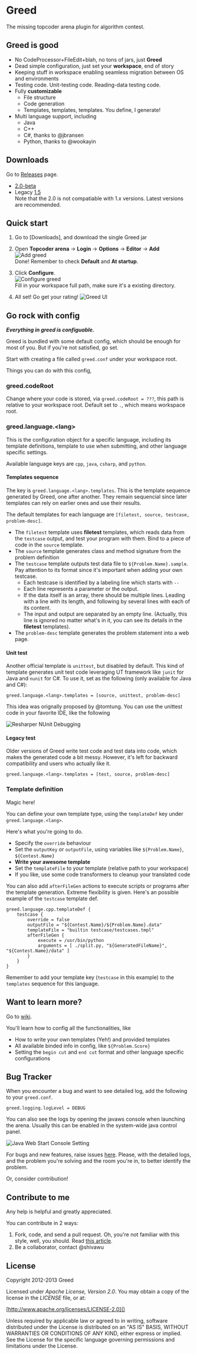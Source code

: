 Greed
=====

The missing topcoder arena plugin for algorithm contest.

Greed is good
-------------

* No CodeProcessor+FileEdit+blah, no tons of jars, just **Greed**
* Dead simple configuration, just set your **workspace**, end of story
* Keeping stuff in workspace enabling seamless migration between OS and environments
* Testing code. Unit-testing code. Reading-data testing code.
* Fully **customizable**
  - File structure
  - Code generation
  - Templates, templates, templates. You define, I generate!
* Multi language support, including
  - Java
  - C++
  - C#, thanks to @jbransen
  - Python, thanks to @wookayin

Downloads
---------

Go to [Releases](https://github.com/shivawu/topcoder-greed/releases) page.

* [2.0-beta](https://github.com/shivawu/topcoder-greed/releases/download/2.0-beta/Greed-2.0-beta.jar)
* Legacy [1.5](https://github.com/shivawu/topcoder-greed/releases/download/1.5/Greed-1.5.jar)  
  Note that the 2.0 is not compatiable with 1.x versions. Latest versions are recommended.

Quick start
-----------
1. Go to [Downloads], and download the single Greed jar

2. Open __Topcoder arena__ -> __Login__ -> __Options__ -> __Editor__ -> __Add__  
![Add greed](https://github.com/shivawu/topcoder-greed/wiki/images/Add-Plugin.png)<br/>
Done! Remember to check __Default__ and __At startup__.

3. Click __Configure__.  
![Configure greed](https://github.com/shivawu/topcoder-greed/wiki/images/Set-Workspace.png)  
Fill in your workspace full path, make sure it's a existing directory.

4. All set! Go get your rating!
![Greed UI](https://github.com/shivawu/topcoder-greed/wiki/images/UI-Look.png)  


Go rock with config
-------------------

_**Everything in greed is configuable.**_

Greed is bundled with some default config, which should be enough for most of you. But if you're not satisfied, go set.

Start with creating a file called `greed.conf` under your workspace root.

Things you can do with this config, 

### greed.codeRoot

Change where your code is stored, via `greed.codeRoot = ???`, this path is relative to your workspace root.
Default set to `.`, which means workspace root.

### greed.language.\<lang\>

This is the configuration object for a specific language, including its
template definitions, template to use when submitting, and other language specific
settings.

Available language keys are `cpp`, `java`, `csharp`, and `python`.

#### Templates sequence

The key is `greed.language.<lang>.templates`.
This is the template sequence generated by Greed, one after another. 
They remain sequencial since later templates can rely on earlier ones and use their results.

The default templates for each language are `[filetest, source, testcase, problem-desc]`.

* The `filetest` template uses **filetest** templates, which reads data from the `testcase` output, and test your program with them. Bind to a piece of code in the `source` template.
* The `source` template generates class and method signature from the problem definition
* The `testcase` template outputs test data file to `${Problem.Name}.sample`.  
  Pay attention to its format since it's important when adding your own testcase.
  - Each testcase is identified by a labeling line which starts with `--`
  - Each line represents a parameter or the output.
  - If the data itself is an array, there should be multiple lines.
    Leading with a line with its length, and following by several lines with each of its content.
  - The input and output are separated by an empty line. (Actually, this line is ignored no matter what's in it, you can see its details in the **filetest** templates).
* The `problem-desc` template generates the problem statement into a web page.

#### Unit test

Another official template is `unittest`, but disabled by default.
This kind of template generates unit test code leveraging UT framework like `junit` for Java and `nunit` for C#.
To use it, set as the following (only available for Java and C#):

```
greed.language.<lang>.templates = [source, unittest, problem-desc]
```

This idea was orignally proposed by @tomtung.
You can use the unittest code in your favorite IDE, like the following

![Resharper NUnit Debugging](https://raw.github.com/wiki/shivawu/topcoder-greed/images/Resharper-NUnit-Debug.png)

#### Legacy test

Older versions of Greed write test code and test data into code, which makes the generated
code a bit messy. However, it's left for backward compatibility and users who actually like it.

```
greed.language.<lang>.templates = [test, source, problem-desc]
```

### Template definition

Magic here!

You can define your own template type, using the `templateDef` key 
under `greed.language.<lang>`. 

Here's what you're going to do.

- Specify the `override` behaviour
- Set the `outputKey` or `outputFile`, using variables like `${Problem.Name}`, `${Contest.Name}`
- **Write your awesome template**
- Set the `templateFile` to your template (relative path to your workspace)
- If you like, use some code transformers to cleanup your translated code

You can also add `afterFileGen` actions to execute scripts or programs after 
the template generation. Extreme flexibility is given.
Here's an possible example of the `testcase` template def.

```
greed.language.cpp.templateDef {
    testcase {
        override = false
        outputFile = "${Contest.Name}/${Problem.Name}.data"
        templateFile = "builtin testcase/testcases.tmpl"
        afterFileGen {
            execute = /usr/bin/python
            arguments = [ ./split.py, "${GeneratedFileName}", "${Contest.Name}/data" ]
        }
    }
}
```

Remember to add your template key (`testcase` in this example) to the `templates` sequence 
for this language.

Want to learn more?
-------------------
Go to [wiki](https://github.com/shivawu/topcoder-greed/wiki). 

You'll learn how to config all the functionalities, like

* How to write your own templates (Yeh!) and provided templates
* All available binded info in config, like `${Problem.Score}`
* Setting the `begin cut` and `end cut` format and other language specific configurations

Bug Tracker
-----------
When you encounter a bug and want to see detailed log, add the following to your `greed.conf`.

```
greed.logging.logLevel = DEBUG
```

You can also see the logs by opening the javaws console when launching the arena.
Usually this can be enabled in the system-wide java control panel.

![Java Web Start Console Setting](https://raw.github.com/wiki/shivawu/topcoder-greed/images/JavaWS-Console.png)

For bugs and new features, raise issues [here](https://github.com/shivawu/topcoder-greed/issues).
Please, with the detailed logs, and the problem you're solving and the room you're in, to better identify the problem.

Or, consider contribution!

Contribute to me
----------------

Any help is helpful and greatly appreciated.

You can contribute in 2 ways:

1. Fork, code, and send a pull request. Oh, you're not familiar with this style, well, you should. Read [this article](https://help.github.com/articles/fork-a-repo).
2. Be a collaborator, contact @shivawu

License
-------

Copyright 2012-2013 Greed

Licensed under _Apache License, Version 2.0_. You may obtain a copy of the license in the _LICENSE_ file, or at:

[http://www.apache.org/licenses/LICENSE-2.0]()

Unless required by applicable law or agreed to in writing, software distributed under the License is distributed on an "AS IS" BASIS, WITHOUT WARRANTIES OR CONDITIONS OF ANY KIND, either express or implied. See the License for the specific language governing permissions and limitations under the License.
